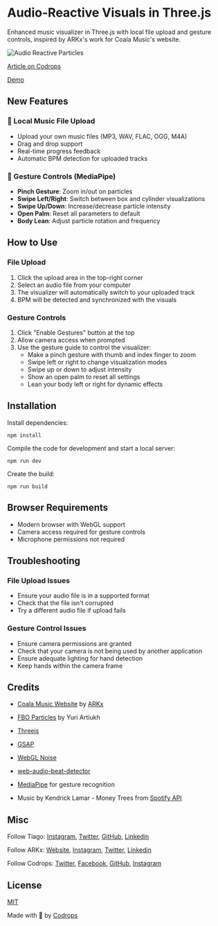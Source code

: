 # Audio-Reactive Visuals in Three.js

Enhanced music visualizer in Three.js with local file upload and gesture controls, inspired by ARKx's work for Coala Music's website.

![Audio Reactive Particles](https://tympanus.net/codrops/wp-content/uploads/2023/12/feature_particles-visualizer_high.gif)

[Article on Codrops](https://tympanus.net/codrops/?p=74700)

[Demo](https://tympanus.net/Tutorials/ParticlesMusicVisualizer/)

## New Features

### 🎵 Local Music File Upload
- Upload your own music files (MP3, WAV, FLAC, OGG, M4A)
- Drag and drop support
- Real-time progress feedback
- Automatic BPM detection for uploaded tracks

### 🤲 Gesture Controls (MediaPipe)
- **Pinch Gesture**: Zoom in/out on particles
- **Swipe Left/Right**: Switch between box and cylinder visualizations
- **Swipe Up/Down**: Increase/decrease particle intensity
- **Open Palm**: Reset all parameters to default
- **Body Lean**: Adjust particle rotation and frequency

## How to Use

### File Upload
1. Click the upload area in the top-right corner
2. Select an audio file from your computer
3. The visualizer will automatically switch to your uploaded track
4. BPM will be detected and synchronized with the visuals

### Gesture Controls
1. Click "Enable Gestures" button at the top
2. Allow camera access when prompted
3. Use the gesture guide to control the visualizer:
   - Make a pinch gesture with thumb and index finger to zoom
   - Swipe left or right to change visualization modes
   - Swipe up or down to adjust intensity
   - Show an open palm to reset all settings
   - Lean your body left or right for dynamic effects

## Installation

Install dependencies:

```
npm install
```

Compile the code for development and start a local server:

```
npm run dev
```

Create the build:

```
npm run build
```

## Browser Requirements

- Modern browser with WebGL support
- Camera access required for gesture controls
- Microphone permissions not required

## Troubleshooting

### File Upload Issues
- Ensure your audio file is in a supported format
- Check that the file isn't corrupted
- Try a different audio file if upload fails

### Gesture Control Issues
- Ensure camera permissions are granted
- Check that your camera is not being used by another application
- Ensure adequate lighting for hand detection
- Keep hands within the camera frame

## Credits

- [Coala Music Website](https://coalamusic.com/) by [ARKx](https://arkx.cc)
- [FBO Particles](https://www.youtube.com/watch?v=oLH00MXTqNg) by Yuri Artiukh
- [Threejs](https://threejs.org/)
- [GSAP](https://gsap.com/)
- [WebGL Noise](https://github.com/ashima/webgl-noise)
- [web-audio-beat-detector](https://github.com/chrisguttandin/web-audio-beat-detector)
- [MediaPipe](https://mediapipe.dev/) for gesture recognition

- Music by Kendrick Lamar - Money Trees from [Spotify API](https://developer.spotify.com/documentation/web-api/reference/get-track)

## Misc

Follow Tiago: [Instagram](https://instagram.com/tgcnzn), [Twitter](https://twitter.com/tgcnzn), [GitHub](https://github.com/tgcnzn), [Linkedin](https://www.linkedin.com/in/tcanzian/)

Follow ARKx: [Website](https://arkx.cc), [Instagram](https://instagram.com/arkx_cc), [Twitter](https://twitter.com/arkx_cc), [Linkedin](https://www.linkedin.com/company/arkx/)

Follow Codrops: [Twitter](http://www.twitter.com/codrops), [Facebook](http://www.facebook.com/codrops), [GitHub](https://github.com/codrops), [Instagram](https://www.instagram.com/codropsss/)

## License

[MIT](LICENSE)

Made with :blue_heart: by [Codrops](http://www.codrops.com)
